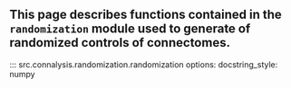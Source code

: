 ## This page describes functions contained in the `randomization` module used to generate of randomized controls of connectomes.

::: src.connalysis.randomization.randomization
    options:
      docstring_style: numpy

